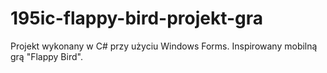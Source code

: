 # 195ic-flappy-bird-projekt-gra

Projekt wykonany w C# przy użyciu Windows Forms. Inspirowany mobilną grą "Flappy Bird".
